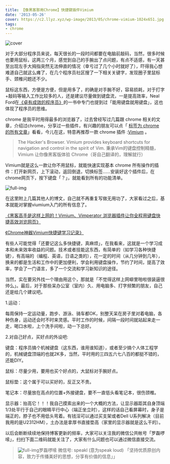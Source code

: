 ```yaml
---
title: 【像黑客那用Chrome】快捷键插件Vimium
date: '2013-05-26'
cover: https://c2.llyz.xyz/wp-image/2013/05/chrome-vimium-1024x651.jpg
tags:
- chrome
---
```


![cover](https://c2.llyz.xyz/wp-image/2013/05/chrome-vimium-1024x651.jpg)

对于大部分程序员来说，每天很长的一段时间都要在电脑前敲码，当然，很多时候也要用鼠标，这两三个月，感觉到自己的手腕出了点问题，有点不适感，有一天甚至出现左手大拇指突然无法伸直的情况（幸亏过了几个小时就好了），吓得我心想难道自己就这么瘫了，在几个程序员社区搜了一下相关关键字，发现圈子里鼠标手、颈椎问题还不少。

鼠标这东西，方便是方便，但是用多了，的确是对手腕不好，容易损耗，对于打字+敲码等输入工作比较多的人，还是建议尽量做到键盘流，一是提高效率，Neal Ford在[《卓有成效的程序员》](https://book.douban.com/subject/3558788/)的一书中专门也提到过「能用键盘就用键盘」，这也体现了程序员的思维。

chrome 是我平时用得最多的浏览器了，过去曾经写过几篇跟 chrome 相关的文章，介绍过chrome，分享过一些插件，有兴趣的朋友可以点「 [标签为 chrome 的所有文章](https://luolei.org/tag/chrome/)」看看，今儿在这，特意再推荐一款 chrome 插件 :[Vimium](https://chrome.google.com/webstore/detail/vimium/dbepggeogbaibhgnhhndojpepiihcmeb) 。

> The Hacker's Browser. Vimium provides keyboard shortcuts for navigation and control in the spirit of Vim. 秉承Vim的键盘控制精髓，Vimium 让你像黑客版体验 Chrome（哥自己翻译的，理解就行）

Vimium就是这么一款让你不用鼠标，就能快速实现基本 chrome 所有操作的插件：打开新网页，上下滚动，返回倒退，切换标签……安装好这个插件后，在chrome网页下，按下键盘「？」，就能看到所有的功能清单。

![full-img](https://c2.llyz.xyz/wp-image/2013/05/vimium-function.png)

在这里附上几篇其他人的博文，自己就不再重复写做无用功了，大家看过之后，基本就能对掌握viumium入门的所有信息了。

[《黑客高手是这样上网的！Vimium、Vimperator 浏览器插件让你全程用键盘快捷高效浏览网页》](https://www.iplaysoft.com/vimium-and-vimperator.html)

[《Chrome神器Vimium快捷键学习记录》](https://www.cppblog.com/deercoder/archive/2011/10/22/158886.html)

有些人可能觉得「还要记这么多快捷键，真麻烦」，在我看来，这就是一个学习成本和未来效率收益的问题。技术或者技能这东西，有简单的（如学习各种快捷键），有高端的（编程、英语，日语之类的），花一定的时间（从几分钟到几年），换来的都是生活和工作中的更加便利，学会利用键盘操作，节约了时间，提高了效率，学会了一门语言，多了一个交流和学习新知识的途径。

当然，实在要另外找一个理由用这个，那就是「不觉得这样上网噼里啪啦很装逼很帅么」。最后，对于那些呆办公室（室内）久、用电脑多、打字频繁的朋友，自己还是给几个建议吧。

1.运动：

每周保持一定运动量，跑步、游泳、骑车都OK，别整天呆在房子里对着电脑，各种伤身，运动还会时不时来灵感。平时工作的时候，间隔一段时间就站起来走一走，喝口水啦，上个洗手间啦，动一下总好。

2.对自己好点，买好点的外设吧:

键盘：程序员搞个机械键盘（这东西，谁用谁知道），或者至少搞个人体工程学的，机械键盘顶端的也就2K多，当然，平时用的三四五六七八百的都挺不错的，还能DIY。

鼠标：尽量少用，要用也买个好点的，大鼠标对手腕好点。

鼠标垫：这个属于可以买好的，反正又不贵。

笔记本：尽量放在高点的位置+外接键盘，要不一直低头看笔记本，很伤颈椎。

显示器：抬高它！！！我自己摸索出来的一个大概的方法，让显示器距其自身顶端1/3处平行于自己的眼睛平行中心（端正坐立时），这样的话自己看屏幕时，身子是端正的，脖子也不用低头弯着。有钱淫可以通过买支架或者Dell U系列解决（目前我用的是U2312HM），土办法是拿厚书直接垫高（家里的显示器就是这么干的）。

以后会断断续续地保持博客更新的频率，大家可以关注我的微信公共帐号「罗磊啰嗦」，扫扫下面二维码就能关注了，大家有什么问题也可以通过微信直接交流。

> ![full-img](https://c2.llyz.xyz/wp-image/2013/05/weixin-code-150x150.jpg)罗磊啰嗦 微信号: speakl (意为speak loud) 「坚持优质原创内容，致力于传播美好的思想，分享有价值的信息」」

